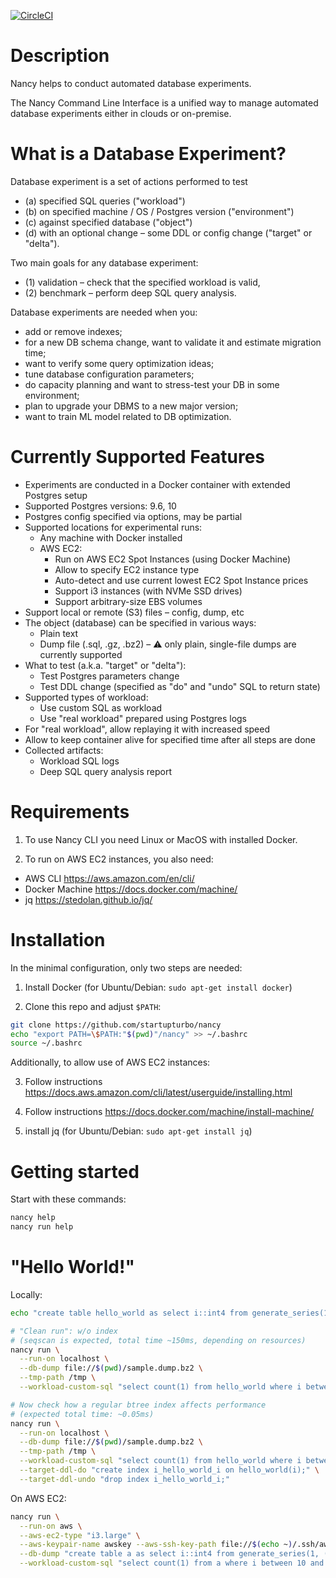 [![CircleCI](https://circleci.com/gh/startupturbo/nancy.svg?style=svg)](https://circleci.com/gh/startupturbo/nancy)

Description
===
Nancy helps to conduct automated database experiments.

The Nancy Command Line Interface is a unified way to manage automated
database experiments either in clouds or on-premise.

What is a Database Experiment?
===
Database experiment is a set of actions performed to test
 * (a) specified SQL queries ("workload")
 * (b) on specified machine / OS / Postgres version ("environment")
 * (c) against specified database ("object")
 * (d) with an optional change – some DDL or config change ("target" or "delta").

Two main goals for any database experiment:
 * (1) validation – check that the specified workload is valid,
 * (2) benchmark – perform deep SQL query analysis.

Database experiments are needed when you:
 - add or remove indexes;
 - for a new DB schema change, want to validate it and estimate migration time;
 - want to verify some query optimization ideas;
 - tune database configuration parameters;
 - do capacity planning and want to stress-test your DB in some environment;
 - plan to upgrade your DBMS to a new major version;
 - want to train ML model related to DB optimization.

Currently Supported Features
===
* Experiments are conducted in a Docker container with extended Postgres setup
* Supported Postgres versions: 9.6, 10
* Postgres config specified via options, may be partial
* Supported locations for experimental runs:
  * Any machine with Docker installed
  * AWS EC2:
    * Run on AWS EC2 Spot Instances (using Docker Machine)
    * Allow to specify EC2 instance type
    * Auto-detect and use current lowest EC2 Spot Instance prices
    * Support i3 instances (with NVMe SSD drives)
    * Support arbitrary-size EBS volumes
* Support local or remote (S3) files – config, dump, etc
* The object (database) can be specified in various ways:
  * Plain text
  * Dump file (.sql, .gz, .bz2) – :warning: only plain, single-file dumps are currently supported
* What to test (a.k.a. "target" or "delta"):
  * Test Postgres parameters change
  * Test DDL change (specified as "do" and "undo" SQL to return state)
* Supported types of workload:
  * Use custom SQL as workload
  * Use "real workload" prepared using Postgres logs
* For "real workload", allow replaying it with increased speed
* Allow to keep container alive for specified time after all steps are done
* Collected artifacts:
  * Workload SQL logs
  * Deep SQL query analysis report

Requirements
===
1) To use Nancy CLI you need Linux or MacOS with installed Docker.

2) To run on AWS EC2 instances, you also need:
  * AWS CLI https://aws.amazon.com/en/cli/
  * Docker Machine https://docs.docker.com/machine/
  * jq https://stedolan.github.io/jq/


Installation
===

In the minimal configuration, only two steps are needed:

1) Install Docker (for Ubuntu/Debian: `sudo apt-get install docker`)

2) Clone this repo and adjust `$PATH`:
```bash
git clone https://github.com/startupturbo/nancy
echo "export PATH=\$PATH:"$(pwd)"/nancy" >> ~/.bashrc
source ~/.bashrc
```

Additionally, to allow use of AWS EC2 instances:

3) Follow instructions https://docs.aws.amazon.com/cli/latest/userguide/installing.html

4) Follow instructions https://docs.docker.com/machine/install-machine/

5) install jq (for Ubuntu/Debian: `sudo apt-get install jq`)

Getting started
===
Start with these commands:
```bash
nancy help
nancy run help
```

"Hello World!"
===
Locally:
```bash
echo "create table hello_world as select i::int4 from generate_series(1, (10^6)::int) _(i);" > ./sample.dump

# "Clean run": w/o index
# (seqscan is expected, total time ~150ms, depending on resources)
nancy run \
  --run-on localhost \
  --db-dump file://$(pwd)/sample.dump.bz2 \
  --tmp-path /tmp \
  --workload-custom-sql "select count(1) from hello_world where i between 100000 and 100010;"

# Now check how a regular btree index affects performance
# (expected total time: ~0.05ms)
nancy run \
  --run-on localhost \
  --db-dump file://$(pwd)/sample.dump.bz2 \
  --tmp-path /tmp \
  --workload-custom-sql "select count(1) from hello_world where i between 100000 and 100010;" \
  --target-ddl-do "create index i_hello_world_i on hello_world(i);" \
  --target-ddl-undo "drop index i_hello_world_i;"
```

On AWS EC2:
```bash
nancy run \
  --run-on aws \
  --aws-ec2-type "i3.large" \
  --aws-keypair-name awskey --aws-ssh-key-path file://$(echo ~)/.ssh/awskey.pem  \
  --db-dump "create table a as select i::int4 from generate_series(1, (10^9)::int) _(i);" \
  --workload-custom-sql "select count(1) from a where i between 10 and 20;"
```

